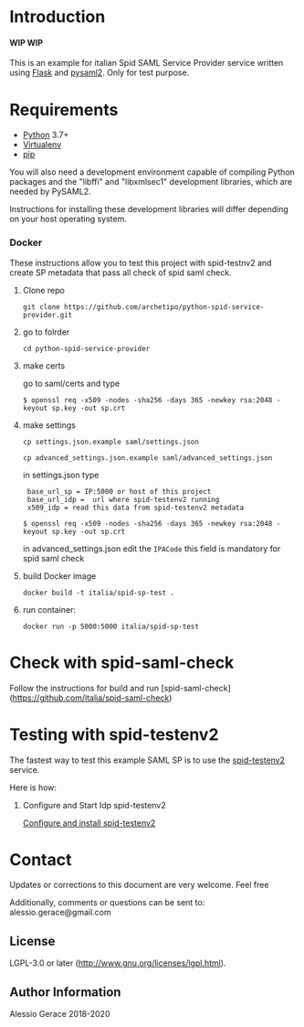 # Introduction

#### WIP WIP 

This is an example for italian Spid SAML Service Provider service written using [Flask](http://flask.pocoo.org/)
and [pysaml2](https://github.com/rohe/pysaml2). Only for test purpose.

# Requirements

- [Python](https://www.python.org/) 3.7+
- [Virtualenv](https://virtualenv.pypa.io/en/latest/)
- [pip](https://pip.pypa.io/en/stable/)

You will also need a development environment capable of compiling Python packages and the "libffi" and "libxmlsec1"
development libraries, which are needed by PySAML2.

Instructions for installing these development libraries will differ depending on your host operating system.

### Docker

These instructions allow you to test this project with spid-testnv2 and create SP metadata
that pass all check of spid saml check.

1. Clone repo

   ```shell
   git clone https://github.com/archetipo/python-spid-service-provider.git
   ```

1. go to folrder

   ```shell
   cd python-spid-service-provider
   ```
1. make certs
  
   go to  saml/certs and type
   
    ```shell
   $ openssl req -x509 -nodes -sha256 -days 365 -newkey rsa:2048 -keyout sp.key -out sp.crt
    ``` 

1. make settings
  
   ``` shell
   cp settings.json.example saml/settings.json
   ```
   
   ``` shell
   cp advanced_settings.json.example saml/advanced_settings.json
   ```
   
   in settings.json type
    
   ```
    base_url_sp = IP:5000 or host of this project
    base_url_idp =  url where spid-testenv2 running
    x509_idp = read this data from spid-testenv2 metadata 
   ```

    ```shell
   $ openssl req -x509 -nodes -sha256 -days 365 -newkey rsa:2048 -keyout sp.key -out sp.crt
    ``` 
    
   in advanced_settings.json edit the `IPACode` this field is mandatory for spid saml check
   


1. build Docker image

   ```shell
   docker build -t italia/spid-sp-test .
   ```

1. run container:

   ```shell
   docker run -p 5000:5000 italia/spid-sp-test
   ```

# Check with spid-saml-check

Follow the instructions for build and run [spid-saml-check] (https://github.com/italia/spid-saml-check)

# Testing with spid-testenv2

The fastest way to test this example SAML SP is to use the [spid-testenv2](https://github.com/italia/spid-testenv2)
service.

Here is how:

1. Configure and Start Idp spid-testenv2

   [Configure and install spid-testenv2](https://github.com/italia/spid-testenv2#installazione)


# Contact

Updates or corrections to this document are very welcome. Feel free

Additionally, comments or questions can be sent to:
&#97;&#108;&#101;&#115;&#115;&#105;&#111;&#46;&#103;&#101;&#114;&#97;&#99;&#101;&#64;&#103;&#109;&#97;&#105;&#108;&#46;&#99;&#111;&#109;

License
-------

LGPL-3.0 or later (http://www.gnu.org/licenses/lgpl.html).

Author Information
------------------

Alessio Gerace 2018-2020